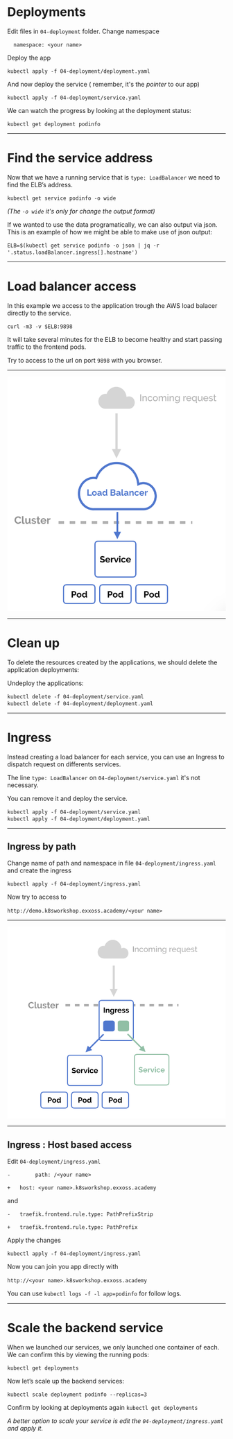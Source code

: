 # Deployments

Edit files in `04-deployment` folder.
Change namespace
```
  namespace: <your name>
```

Deploy the app

```
kubectl apply -f 04-deployment/deployment.yaml
```

And now deploy the service ( remember, it's the _pointer_ to our app)

```
kubectl apply -f 04-deployment/service.yaml
```

We can watch the progress by looking at the deployment status:

```
kubectl get deployment podinfo
```

---

# Find the service address

Now that we have a running service that is `type: LoadBalancer` we need to find the ELB’s address.

```
kubectl get service podinfo -o wide
```
_(The `-o wide` it's only for change the output format)_


If we wanted to use the data programatically, we can also output via json. This is an example of how we might be able to make use of json output:

```
ELB=$(kubectl get service podinfo -o json | jq -r '.status.loadBalancer.ingress[].hostname')
```

---

# Load balancer access

In this example we access to the application trough the AWS load balacer directly to the service.

```
curl -m3 -v $ELB:9898
```
It will take several minutes for the ELB to become healthy and start passing traffic to the frontend pods.

Try to access to the url on port `9898` with you browser.

---

![](images/loadbalancer.png)

---

# Clean up

To delete the resources created by the applications, we should delete the application deployments:

Undeploy the applications:

```
kubectl delete -f 04-deployment/service.yaml
kubectl delete -f 04-deployment/deployment.yaml
```

---

# Ingress

Instead creating a load balancer for each service, you can use an Ingress to dispatch request on differents services.

The line `type: LoadBalancer` on `04-deployment/service.yaml` it's not necessary.

You can remove it and deploy the service.

```
kubectl apply -f 04-deployment/service.yaml
kubectl apply -f 04-deployment/deployment.yaml
```

---
## Ingress by path

Change name of path and namespace in file `04-deployment/ingress.yaml`
and create the ingress

```
kubectl apply -f 04-deployment/ingress.yaml
```

Now try to access to 

`http://demo.k8sworkshop.exxoss.academy/<your name>`

---

![](images/ingress.png)

---

## Ingress : Host based access

Edit `04-deployment/ingress.yaml` 
```
-        path: /<your name>
```
```
+   host: <your name>.k8sworkshop.exxoss.academy
```

and
```
-   traefik.frontend.rule.type: PathPrefixStrip
```
```
+   traefik.frontend.rule.type: PathPrefix
```

Apply the changes 
```
kubectl apply -f 04-deployment/ingress.yaml
```

Now you can join you app directly with 

`http://<your name>.k8sworkshop.exxoss.academy`

You can use `kubectl logs -f -l app=podinfo` for follow logs.

---

# Scale the backend service

When we launched our services, we only launched one container of each. We can confirm this by viewing the running pods:

```
kubectl get deployments
```

Now let’s scale up the backend services:

```
kubectl scale deployment podinfo --replicas=3
```

Confirm by looking at deployments again `kubectl get deployments`

_A better option to scale your service is edit the `04-deployment/ingress.yaml` and apply it._
<!-- .element: class="fragment" data-fragment-index="1"-->


